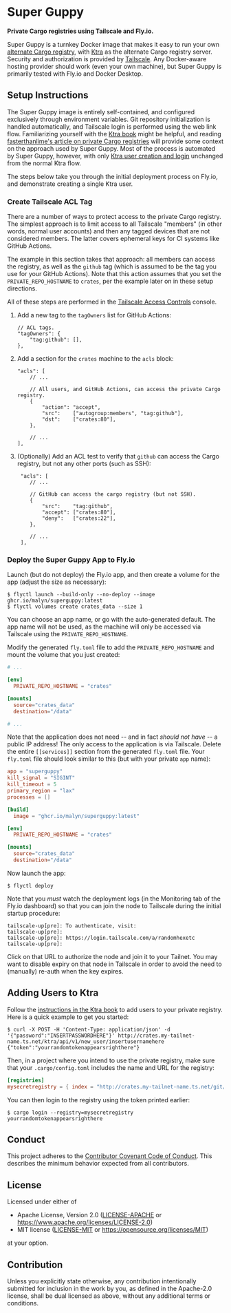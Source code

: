 # Super Guppy

**Private Cargo registries using Tailscale and Fly.io.**

Super Guppy is a turnkey Docker image that makes it easy to run your own
[alternate Cargo registry][altcargo], with [Ktra][ktra] as the alternate Cargo
registry server. Security and authorization is provided by
[Tailscale][tailscale]. Any Docker-aware hosting provider should work (even your
own machine), but Super Guppy is primarily tested with Fly.io and Docker
Desktop.

[altcargo]:
    https://doc.rust-lang.org/cargo/reference/registries.html#using-an-alternate-registry
[ktra]: https://github.com/moriturus/ktra
[tailscale]: https://tailscale.com/

## Setup Instructions

The Super Guppy image is entirely self-contained, and configured exclusively
through environment variables. Git repository initialization is handled
automatically, and Tailscale login is performed using the web link flow.
Familiarizing yourself with the [Ktra book][ktrabook] might be helpful, and
reading [fasterthanlime's article on private Cargo registries][ftlregistry] will
provide some context on the approach used by Super Guppy. Most of the process is
automated by Super Guppy, however, with only [Ktra user creation and
login][ktrausers] unchanged from the normal Ktra flow.

The steps below take you through the initial deployment process on Fly.io, and
demonstrate creating a single Ktra user.

[ftlregistry]:
    https://fasterthanli.me/articles/my-ideal-rust-workflow#private-crate-registries
[ktrabook]: https://book.ktra.dev/
[ktrausers]: https://book.ktra.dev/quick_start/create_user_and_login.html

### Create Tailscale ACL Tag

There are a number of ways to protect access to the private Cargo registry. The
simplest approach is to limit access to all Tailscale "members" (in other words,
normal user accounts) and then any tagged devices that are not considered
members. The latter covers ephemeral keys for CI systems like GitHub Actions.

The example in this section takes that approach: all members can access the
registry, as well as the `github` tag (which is assumed to be the tag you use
for your GitHub Actions). Note that this action assumes that you set the
`PRIVATE_REPO_HOSTNAME` to `crates`, per the example later on in these setup
directions.

All of these steps are performed in the
[Tailscale Access Controls](https://login.tailscale.com/admin/acls) console.

1. Add a new tag to the `tagOwners` list for GitHub Actions:

    ```jsonc
    // ACL tags.
    "tagOwners": {
        "tag:github": [],
    },
    ```

2. Add a section for the `crates` machine to the `acls` block:

    ```jsonc
    "acls": [
        // ...

        // All users, and GitHub Actions, can access the private Cargo registry.
        {
            "action": "accept",
            "src":    ["autogroup:members", "tag:github"],
            "dst":    ["crates:80"],
        },

        // ...
    ],
    ```

3. (Optionally) Add an ACL test to verify that `github` can access the Cargo
   registry, but not any other ports (such as SSH):

    ```jsonc
     "acls": [
        // ...

        // GitHub can access the cargo registry (but not SSH).
        {
            "src":    "tag:github",
            "accept": ["crates:80"],
            "deny":   ["crates:22"],
        },

        // ...
     ],
    ```

### Deploy the Super Guppy App to Fly.io

Launch (but do not deploy) the Fly.io app, and then create a volume for the app
(adjust the size as necessary):

```shell
$ flyctl launch --build-only --no-deploy --image ghcr.io/malyn/superguppy:latest
$ flyctl volumes create crates_data --size 1
```

You can choose an app name, or go with the auto-generated default. The app name
will not be used, as the machine will only be accessed via Tailscale using the
`PRIVATE_REPO_HOSTNAME`.

Modify the generated `fly.toml` file to add the `PRIVATE_REPO_HOSTNAME` and
mount the volume that you just created:

```toml
# ...

[env]
  PRIVATE_REPO_HOSTNAME = "crates"

[mounts]
  source="crates_data"
  destination="/data"

# ...
```

Note that the application does not need -- and in fact _should not have_ -- a
public IP address! The only access to the application is via Tailscale. Delete
the entire `[[services]]` section from the generated `fly.toml` file. Your
`fly.toml` file should look similar to this (but with your private `app` name):

```toml
app = "superguppy"
kill_signal = "SIGINT"
kill_timeout = 5
primary_region = "lax"
processes = []

[build]
  image = "ghcr.io/malyn/superguppy:latest"

[env]
  PRIVATE_REPO_HOSTNAME = "crates"

[mounts]
  source="crates_data"
  destination="/data"
```

Now launch the app:

```shell
$ flyctl deploy
```

Note that you _must_ watch the deployment logs (in the Monitoring tab of the
Fly.io dashboard) so that you can join the node to Tailscale during the initial
startup procedure:

```
tailscale-up[pre]: To authenticate, visit:
tailscale-up[pre]:
tailscale-up[pre]: https://login.tailscale.com/a/randomhexetc
tailscale-up[pre]:
```

Click on that URL to authorize the node and join it to your Tailnet. You may
want to disable expiry on that node in Tailscale in order to avoid the need to
(manually) re-auth when the key expires.

## Adding Users to Ktra

Follow the [instructions in the Ktra book][ktrausers] to add users to your
private registry. Here is a quick example to get you started:

```shell
$ curl -X POST -H 'Content-Type: application/json' -d '{"password":"INSERTPASSWORDHERE"}' http://crates.my-tailnet-name.ts.net/ktra/api/v1/new_user/insertusernamehere
{"token":"yourrandomtokenappearsrighthere"}
```

Then, in a project where you intend to use the private registry, make sure that
your `.cargo/config.toml` includes the name and URL for the registry:

```toml
[registries]
mysecretregistry = { index = "http://crates.my-tailnet-name.ts.net/git/index" }
```

You can then login to the registry using the token printed earlier:

```shell
$ cargo login --registry=mysecretregistry yourrandomtokenappearsrighthere
```

## Conduct

This project adheres to the
[Contributor Covenant Code of Conduct](https://github.com/malyn/superguppy/blob/main/CODE_OF_CONDUCT.md).
This describes the minimum behavior expected from all contributors.

## License

Licensed under either of

-   Apache License, Version 2.0
    ([LICENSE-APACHE](https://github.com/malyn/superguppy/blob/main/LICENSE-APACHE)
    or <https://www.apache.org/licenses/LICENSE-2.0>)
-   MIT license
    ([LICENSE-MIT](https://github.com/malyn/superguppy/blob/main/LICENSE-MIT) or
    <https://opensource.org/licenses/MIT>)

at your option.

## Contribution

Unless you explicitly state otherwise, any contribution intentionally submitted
for inclusion in the work by you, as defined in the Apache-2.0 license, shall be
dual licensed as above, without any additional terms or conditions.
